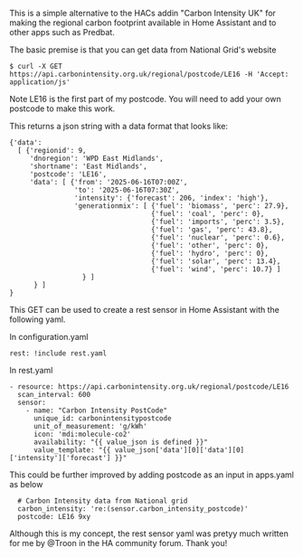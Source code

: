 This is a simple alternative to the HACs addin "Carbon Intensity UK" for making the regional carbon footprint available in Home Assistant and to other apps such as Predbat.

The basic premise is that you can get data from National Grid's website 
```
$ curl -X GET https://api.carbonintensity.org.uk/regional/postcode/LE16 -H 'Accept: application/js'
```
Note LE16 is the first part of my postcode. You will need to add your own postcode to make this work.


This returns a json string with a data format that looks like:
```
{'data':
  [ {'regionid': 9,
     'dnoregion': 'WPD East Midlands',
     'shortname': 'East Midlands',
     'postcode': 'LE16',
     'data': [ {'from': '2025-06-16T07:00Z',
                'to': '2025-06-16T07:30Z',
                'intensity': {'forecast': 206, 'index': 'high'},
                'generationmix': [ {'fuel': 'biomass', 'perc': 27.9},
                                   {'fuel': 'coal', 'perc': 0},
                                   {'fuel': 'imports', 'perc': 3.5},
                                   {'fuel': 'gas', 'perc': 43.8},
                                   {'fuel': 'nuclear', 'perc': 0.6},
                                   {'fuel': 'other', 'perc': 0},
                                   {'fuel': 'hydro', 'perc': 0},
                                   {'fuel': 'solar', 'perc': 13.4},
                                   {'fuel': 'wind', 'perc': 10.7} ]
                  } ]
      } ]
}
```
This GET can be used to create a rest sensor in Home Assistant with the following yaml.    

In configuration.yaml
```
rest: !include rest.yaml
```

In rest.yaml
```
- resource: https://api.carbonintensity.org.uk/regional/postcode/LE16       
  scan_interval: 600
  sensor:
    - name: "Carbon Intensity PostCode"
      unique_id: carbonintensitypostcode
      unit_of_measurement: 'g/kWh'
      icon: 'mdi:molecule-co2'
      availability: "{{ value_json is defined }}"
      value_template: "{{ value_json['data'][0]['data'][0]['intensity']['forecast'] }}"
```


This could be further improved by adding postcode as an input in apps.yaml as below
```
  # Carbon Intensity data from National grid
  carbon_intensity: 're:(sensor.carbon_intensity_postcode)'
  postcode: LE16 9xy
```
Although this is my concept, the rest sensor yaml was pretyy much written for me by @Troon in the HA community forum. Thank you!
